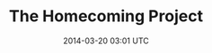 ---
title: The Homecoming Project
image_url: /img/project-previews/the-homecoming-project.png
vimeo_id: 50173584
date: 2014-03-20 03:01 UTC
type: video
label: Non-Profit
front_page: true
---
